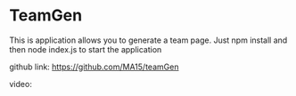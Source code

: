 # TeamGen
  
  This is application allows you to generate a team page.
  Just npm install and then node index.js to start the application
  

  
 github link: https://github.com/MA15/teamGen

 video:




 
  